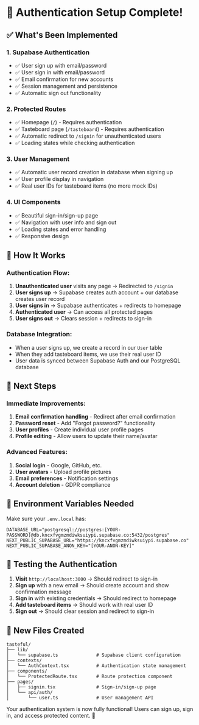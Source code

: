 # 🔐 Authentication Setup Complete!

## ✅ What's Been Implemented

### 1. **Supabase Authentication**
- ✅ User sign up with email/password
- ✅ User sign in with email/password
- ✅ Email confirmation for new accounts
- ✅ Session management and persistence
- ✅ Automatic sign out functionality

### 2. **Protected Routes**
- ✅ Homepage (`/`) - Requires authentication
- ✅ Tasteboard page (`/tasteboard`) - Requires authentication
- ✅ Automatic redirect to `/signin` for unauthenticated users
- ✅ Loading states while checking authentication

### 3. **User Management**
- ✅ Automatic user record creation in database when signing up
- ✅ User profile display in navigation
- ✅ Real user IDs for tasteboard items (no more mock IDs)

### 4. **UI Components**
- ✅ Beautiful sign-in/sign-up page
- ✅ Navigation with user info and sign out
- ✅ Loading states and error handling
- ✅ Responsive design

## 🚀 How It Works

### **Authentication Flow:**
1. **Unauthenticated user** visits any page → Redirected to `/signin`
2. **User signs up** → Supabase creates auth account + our database creates user record
3. **User signs in** → Supabase authenticates + redirects to homepage
4. **Authenticated user** → Can access all protected pages
5. **User signs out** → Clears session + redirects to sign-in

### **Database Integration:**
- When a user signs up, we create a record in our `User` table
- When they add tasteboard items, we use their real user ID
- User data is synced between Supabase Auth and our PostgreSQL database

## 🎯 Next Steps

### **Immediate Improvements:**
1. **Email confirmation handling** - Redirect after email confirmation
2. **Password reset** - Add "Forgot password?" functionality
3. **User profiles** - Create individual user profile pages
4. **Profile editing** - Allow users to update their name/avatar

### **Advanced Features:**
1. **Social login** - Google, GitHub, etc.
2. **User avatars** - Upload profile pictures
3. **Email preferences** - Notification settings
4. **Account deletion** - GDPR compliance

## 🔧 Environment Variables Needed

Make sure your `.env.local` has:
```env
DATABASE_URL="postgresql://postgres:[YOUR-PASSWORD]@db.kncxfvgmzmdiwksuiypi.supabase.co:5432/postgres"
NEXT_PUBLIC_SUPABASE_URL="https://kncxfvgmzmdiwksuiypi.supabase.co"
NEXT_PUBLIC_SUPABASE_ANON_KEY="[YOUR-ANON-KEY]"
```

## 🧪 Testing the Authentication

1. **Visit** `http://localhost:3000` → Should redirect to sign-in
2. **Sign up** with a new email → Should create account and show confirmation message
3. **Sign in** with existing credentials → Should redirect to homepage
4. **Add tasteboard items** → Should work with real user ID
5. **Sign out** → Should clear session and redirect to sign-in

## 📁 New Files Created

```
tasteful/
├── lib/
│   └── supabase.ts              # Supabase client configuration
├── contexts/
│   └── AuthContext.tsx          # Authentication state management
├── components/
│   └── ProtectedRoute.tsx       # Route protection component
├── pages/
│   ├── signin.tsx               # Sign-in/sign-up page
│   └── api/auth/
│       └── user.ts              # User management API
```

Your authentication system is now fully functional! Users can sign up, sign in, and access protected content. 🎉 